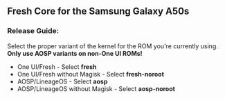 ## Fresh Core for the Samsung Galaxy A50s

### Release Guide:

Select the proper variant of the kernel for the ROM you're currently using. **Only use AOSP variants on non-One UI ROMs!**

 - One UI/Fresh - Select **fresh**
 - One UI/Fresh without Magisk - Select **fresh-noroot**
 - AOSP/LineageOS - Select **aosp**
 - AOSP/LineageOS without Magisk - Select **aosp-noroot**
